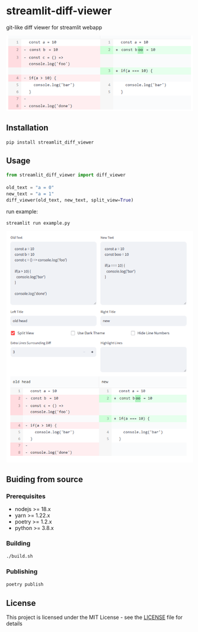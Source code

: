 # streamlit-diff-viewer
git-like diff viewer for streamlit webapp

![](docs/head.png)

## Installation

```bash
pip install streamlit_diff_viewer
```

## Usage

```python
from streamlit_diff_viewer import diff_viewer

old_text = "a = 0"
new_text = "a = 1"
diff_viewer(old_text, new_text, split_view=True)
```

run example:

```bash
streamlit run example.py
```

![img.png](docs/img.png)

## Buiding from source

### Prerequisites

- nodejs >= 18.x
- yarn >= 1.22.x
- poetry >= 1.2.x
- python >= 3.8.x

### Building

```bash
./build.sh
```

### Publishing

```bash
poetry publish
```

## License

This project is licensed under the MIT License - see the [LICENSE](LICENSE) file for details
